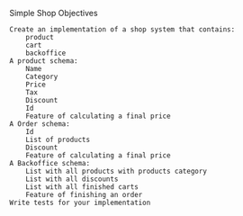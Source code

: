 Simple Shop
Objectives

    Create an implementation of a shop system that contains:
        product
        cart
        backoffice
    A product schema:
        Name
        Category
        Price
        Tax
        Discount
        Id
        Feature of calculating a final price
    A Order schema:
        Id
        List of products
        Discount
        Feature of calculating a final price
    A Backoffice schema:
        List with all products with products category
        List with all discounts
        List with all finished carts
        Feature of finishing an order
    Write tests for your implementation
